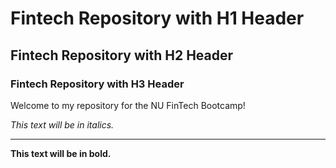 # Fintech Repository with H1 Header

## Fintech Repository with H2 Header

### Fintech Repository with H3 Header

Welcome to my repository for the NU FinTech Bootcamp!

*This text will be in italics.*

---

**This text will be in bold.**